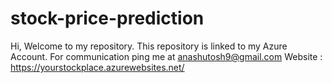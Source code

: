 # stock-price-prediction
Hi, Welcome to my repository. This repository is linked to my Azure Account.
For communication ping me at anashutosh9@gmail.com
Website : https://yourstockplace.azurewebsites.net/
